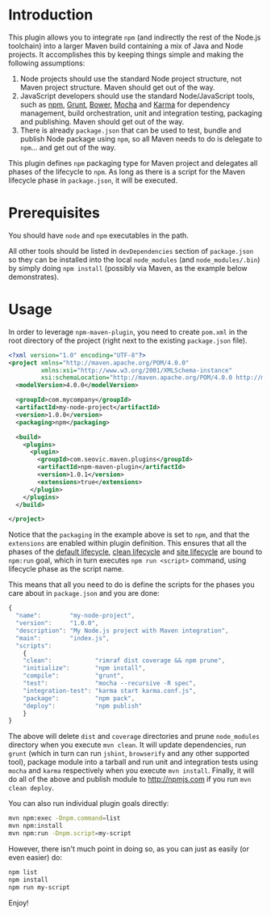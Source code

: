 # Introduction

This plugin allows you to integrate `npm` (and indirectly the rest of the Node.js
toolchain) into a larger Maven build containing a mix of Java and Node projects. 
It accomplishes this by keeping things simple and making the following assumptions:

1. Node projects should use the standard Node project structure, not Maven project
   structure. Maven should get out of the way.
1. JavaScript developers should use the standard Node/JavaScript tools, such as 
   [npm](https://www.npmjs.com), [Grunt](http://gruntjs.com), [Bower](http://bower.io),
   [Mocha](http://mochajs.org) and [Karma](http://karma-runner.github.io/0.13/index.html)
   for dependency management, build orchestration, unit and integration testing, packaging
   and publishing. Maven should get out of the way.      
1. There is already `package.json` that can be used to test, bundle and publish 
   Node package using `npm`, so all Maven needs to do is delegate to `npm`... 
   and get out of the way.

This plugin defines `npm` packaging type for Maven project and delegates all phases
of the lifecycle to `npm`. As long as there is a script for the Maven lifecycle
phase in `package.json`, it will be executed.

# Prerequisites

You should have `node` and `npm` executables in the path. 

All other tools should be listed in `devDependencies` section of `package.json` 
so they can be installed into the local `node_modules` (and `node_modules/.bin`) 
by simply doing `npm install` (possibly via Maven, as the example below demonstrates).

# Usage

In order to leverage `npm-maven-plugin`, you need to create `pom.xml` in the root
directory of the project (right next to the existing `package.json` file).
 
```xml
<?xml version="1.0" encoding="UTF-8"?>
<project xmlns="http://maven.apache.org/POM/4.0.0"
         xmlns:xsi="http://www.w3.org/2001/XMLSchema-instance"
         xsi:schemaLocation="http://maven.apache.org/POM/4.0.0 http://maven.apache.org/xsd/maven-4.0.0.xsd">
  <modelVersion>4.0.0</modelVersion>

  <groupId>com.mycompany</groupId>
  <artifactId>my-node-project</artifactId>
  <version>1.0.0</version>
  <packaging>npm</packaging>

  <build>
    <plugins>
      <plugin>
        <groupId>com.seovic.maven.plugins</groupId>
        <artifactId>npm-maven-plugin</artifactId>
        <version>1.0.1</version>
        <extensions>true</extensions>
      </plugin>
    </plugins>
  </build>

</project>
```
                      
Notice that the `packaging` in the example above is set to `npm`, and that the
`extensions` are enabled within plugin definition. This ensures that all the phases
of the [default lifecycle](http://maven.apache.org/ref/3.3.3/maven-core/lifecycles.html#default_Lifecycle),
[clean lifecycle](http://maven.apache.org/ref/3.3.3/maven-core/lifecycles.html#clean_Lifecycle) and
[site lifecycle](http://maven.apache.org/ref/3.3.3/maven-core/lifecycles.html#site_Lifecycle)
are bound to `npm:run` goal, which in turn executes `npm run <script>` command,
using lifecycle phase as the script name.

This means that all you need to do is define the scripts for the phases you care 
about in `package.json` and you are done:

```js
{
  "name":        "my-node-project",
  "version":     "1.0.0",
  "description": "My Node.js project with Maven integration",
  "main":        "index.js",
  "scripts": 
    {
    "clean":            "rimraf dist coverage && npm prune",
    "initialize":       "npm install",
    "compile":          "grunt",
    "test":             "mocha --recursive -R spec",
    "integration-test": "karma start karma.conf.js",
    "package":          "npm pack",
    "deploy":           "npm publish"
    }
}  
```
                                        
The above will delete `dist` and `coverage` directories and prune `node_modules`
directory when you execute `mvn clean`. It will update dependencies, run `grunt` 
(which in turn can run `jshint`, `browserify` and any other supported tool), 
package module into a tarball and run unit and integration tests using 
`mocha` and `karma` respectively when you execute `mvn install`. Finally, it will 
do all of the above and publish module to http://npmjs.com if you run `mvn clean deploy`.

You can also run individual plugin goals directly:

```bash
mvn npm:exec -Dnpm.command=list
mvn npm:install
mvn npm:run -Dnpm.script=my-script
```

However, there isn't much point in doing so, as you can just as easily (or even easier) do:

```bash
npm list
npm install
npm run my-script
```

Enjoy!
